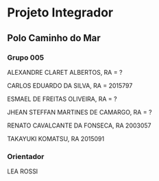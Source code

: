 # Projeto Integrador 

## Polo Caminho do Mar

### Grupo 005

ALEXANDRE CLARET ALBERTOS, RA = ?

CARLOS EDUARDO DA SILVA, RA = 2015797

ESMAEL DE FREITAS OLIVEIRA, RA = ?

JHEAN STEFFAN MARTINES DE CAMARGO, RA = ?

RENATO CAVALCANTE DA FONSECA, RA 2003057

TAKAYUKI KOMATSU, RA 2015091

### Orientador

LEA ROSSI